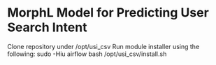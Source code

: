 # MorphL Model for Predicting User Search Intent

Clone repository under /opt/usi_csv
Run module installer using the following:
sudo -Hiu airflow bash /opt/usi_csv/install.sh